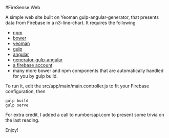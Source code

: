 #FireSense.Web

A simple web site built on Yeoman gulp-angular-generator, that presents data from Firebase in a n3-line-chart. It requires the following 
* [npm](http://npmjs.com/)
* [bower](http://bower.io/)
* [yeoman](http://yeoman.io/)
* [gulp](http://gulpjs.com/)
* [angular](http://angularjs.org/)
* [generator-gulp-angular](https://github.com/Swiip/generator-gulp-angular)
* [a firebase account](http://www.firebase.com)
* many more bower and npm components that are automatically handled for you by gulp build.

To run it, edit the src/app/main/main.controller.js to fit your Firebase configuration, then
```
gulp build
gulp serve
```

For extra credit, I added a call to numbersapi.com to present some trivia on the last reading.

Enjoy!
